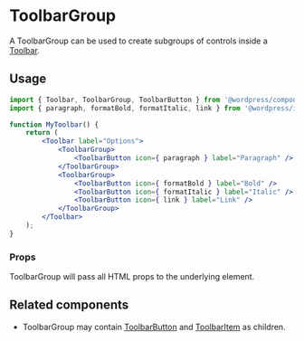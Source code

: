 # ToolbarGroup

A ToolbarGroup can be used to create subgroups of controls inside a [Toolbar](/packages/components/src/toolbar/README.md).

## Usage

```jsx
import { Toolbar, ToolbarGroup, ToolbarButton } from '@wordpress/components';
import { paragraph, formatBold, formatItalic, link } from '@wordpress/icons';

function MyToolbar() {
	return (
		<Toolbar label="Options">
			<ToolbarGroup>
				<ToolbarButton icon={ paragraph } label="Paragraph" />
			</ToolbarGroup>
			<ToolbarGroup>
				<ToolbarButton icon={ formatBold } label="Bold" />
				<ToolbarButton icon={ formatItalic } label="Italic" />
				<ToolbarButton icon={ link } label="Link" />
			</ToolbarGroup>
		</Toolbar>
	);
}
```

### Props

ToolbarGroup will pass all HTML props to the underlying element.

## Related components

-   ToolbarGroup may contain [ToolbarButton](/packages/components/src/toolbar-button/README.md) and [ToolbarItem](/packages/components/src/toolbar-Item/README.md) as children.
